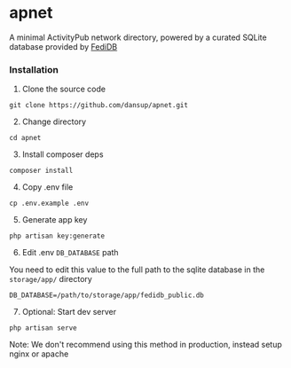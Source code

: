 # apnet
 
A minimal ActivityPub network directory, powered by a curated SQLite database provided by [FediDB](https://fedidb.org)

### Installation

1) Clone the source code
```
git clone https://github.com/dansup/apnet.git
```

2) Change directory
```
cd apnet
```

3) Install composer deps
```
composer install
```

4) Copy .env file
```
cp .env.example .env
```

5) Generate app key
```
php artisan key:generate
```

6) Edit .env `DB_DATABASE` path

You need to edit this value to the full path to the sqlite database in the `storage/app/` directory
```
DB_DATABASE=/path/to/storage/app/fedidb_public.db
```

7) Optional: Start dev server
```
php artisan serve
```
Note: We don't recommend using this method in production, instead setup nginx or apache

